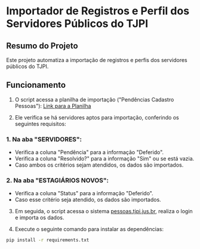 # Importador de Registros e Perfil dos Servidores Públicos do TJPI

## Resumo do Projeto
Este projeto automatiza a importação de registros e perfis dos servidores públicos do TJPI.

## Funcionamento

1. O script acessa a planilha de importação ("Pendências Cadastro Pessoas"):
[Link para a Planilha](https://docs.google.com/spreadsheets/d/16hzIW5ImASPiEIwvzgoQfFo1y-b2nYrK9rDyK4qTWUQ/edit?gid=0#gid=0)

2. Ele verifica se há servidores aptos para importação, conferindo os seguintes requisitos:

### 1. Na aba "SERVIDORES":
- Verifica a coluna "Pendência" para a informação "Deferido".
- Verifica a coluna "Resolvido?" para a informação "Sim" ou se está vazia.
- Caso ambos os critérios sejam atendidos, os dados são importados.

### 2. Na aba "ESTAGIÁRIOS NOVOS":
- Verifica a coluna "Status" para a informação "Deferido".
- Caso esse critério seja atendido, os dados são importados.

3. Em seguida, o script acessa o sistema [pessoas.tjpi.jus.br](http://pessoas.tjpi.jus.br), realiza o login e importa os dados.

4. Execute o seguinte comando para instalar as dependências:
```bash
pip install -r requirements.txt
